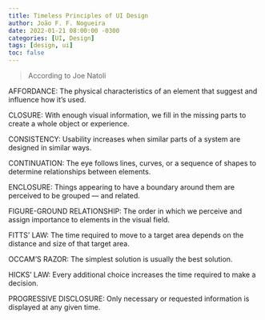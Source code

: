 ```yaml
---
title: Timeless Principles of UI Design
author: João F. F. Nogueira
date: 2022-01-21 08:00:00 -0300
categories: [UI, Design]
tags: [design, ui]
toc: false
---
```


> According to Joe Natoli

AFFORDANCE: The physical characteristics of an element that suggest and influence how it’s used.

CLOSURE: With enough visual information, we fill in the missing parts to create a whole object or experience.

CONSISTENCY: Usability increases when similar parts of a system are designed in similar ways.

CONTINUATION: The eye follows lines, curves, or a sequence of shapes to determine relationships between elements.

ENCLOSURE: Things appearing to have a boundary around them are perceived to be grouped — and related.

FIGURE-GROUND RELATIONSHIP: The order in which we perceive and assign importance to elements in the visual field.

FITTS’ LAW: The time required to move to a target area depends on the distance and size of that target area.

OCCAM’S RAZOR: The simplest solution is usually the best solution.

HICKS’ LAW: Every additional choice increases the time required to make a decision.

PROGRESSIVE DISCLOSURE: Only necessary or requested information is displayed at any given time.
